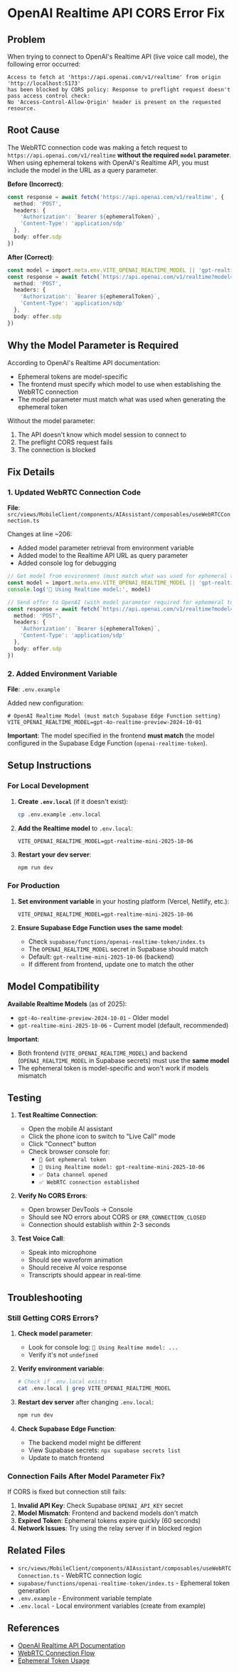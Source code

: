 # OpenAI Realtime API CORS Error Fix

## Problem

When trying to connect to OpenAI's Realtime API (live voice call mode), the following error occurred:

```
Access to fetch at 'https://api.openai.com/v1/realtime' from origin 'http://localhost:5173' 
has been blocked by CORS policy: Response to preflight request doesn't pass access control check: 
No 'Access-Control-Allow-Origin' header is present on the requested resource.
```

## Root Cause

The WebRTC connection code was making a fetch request to `https://api.openai.com/v1/realtime` **without the required `model` parameter**. When using ephemeral tokens with OpenAI's Realtime API, you must include the model in the URL as a query parameter.

**Before (Incorrect)**:
```typescript
const response = await fetch('https://api.openai.com/v1/realtime', {
  method: 'POST',
  headers: {
    'Authorization': `Bearer ${ephemeralToken}`,
    'Content-Type': 'application/sdp'
  },
  body: offer.sdp
})
```

**After (Correct)**:
```typescript
const model = import.meta.env.VITE_OPENAI_REALTIME_MODEL || 'gpt-realtime-mini-2025-10-06'
const response = await fetch(`https://api.openai.com/v1/realtime?model=${model}`, {
  method: 'POST',
  headers: {
    'Authorization': `Bearer ${ephemeralToken}`,
    'Content-Type': 'application/sdp'
  },
  body: offer.sdp
})
```

## Why the Model Parameter is Required

According to OpenAI's Realtime API documentation:
- Ephemeral tokens are model-specific
- The frontend must specify which model to use when establishing the WebRTC connection
- The model parameter must match what was used when generating the ephemeral token

Without the model parameter:
1. The API doesn't know which model session to connect to
2. The preflight CORS request fails
3. The connection is blocked

## Fix Details

### 1. Updated WebRTC Connection Code

**File**: `src/views/MobileClient/components/AIAssistant/composables/useWebRTCConnection.ts`

Changes at line ~206:
- Added model parameter retrieval from environment variable
- Added model to the Realtime API URL as query parameter
- Added console log for debugging

```typescript
// Get model from environment (must match what was used for ephemeral token)
const model = import.meta.env.VITE_OPENAI_REALTIME_MODEL || 'gpt-realtime-mini-2025-10-06'
console.log('🎯 Using Realtime model:', model)

// Send offer to OpenAI (with model parameter required for ephemeral tokens)
const response = await fetch(`https://api.openai.com/v1/realtime?model=${model}`, {
  method: 'POST',
  headers: {
    'Authorization': `Bearer ${ephemeralToken}`,
    'Content-Type': 'application/sdp'
  },
  body: offer.sdp
})
```

### 2. Added Environment Variable

**File**: `.env.example`

Added new configuration:
```env
# OpenAI Realtime Model (must match Supabase Edge Function setting)
VITE_OPENAI_REALTIME_MODEL=gpt-4o-realtime-preview-2024-10-01
```

**Important**: The model specified in the frontend **must match** the model configured in the Supabase Edge Function (`openai-realtime-token`).

## Setup Instructions

### For Local Development

1. **Create `.env.local`** (if it doesn't exist):
   ```bash
   cp .env.example .env.local
   ```

2. **Add the Realtime model** to `.env.local`:
   ```env
   VITE_OPENAI_REALTIME_MODEL=gpt-realtime-mini-2025-10-06
   ```

3. **Restart your dev server**:
   ```bash
   npm run dev
   ```

### For Production

1. **Set environment variable** in your hosting platform (Vercel, Netlify, etc.):
   ```
   VITE_OPENAI_REALTIME_MODEL=gpt-realtime-mini-2025-10-06
   ```

2. **Ensure Supabase Edge Function uses the same model**:
   - Check `supabase/functions/openai-realtime-token/index.ts`
   - The `OPENAI_REALTIME_MODEL` secret in Supabase should match
   - Default: `gpt-realtime-mini-2025-10-06` (backend)
   - If different from frontend, update one to match the other

## Model Compatibility

**Available Realtime Models** (as of 2025):
- `gpt-4o-realtime-preview-2024-10-01` - Older model
- `gpt-realtime-mini-2025-10-06` - Current model (default, recommended)

**Important**: 
- Both frontend (`VITE_OPENAI_REALTIME_MODEL`) and backend (`OPENAI_REALTIME_MODEL` in Supabase secrets) must use the **same model**
- The ephemeral token is model-specific and won't work if models mismatch

## Testing

1. **Test Realtime Connection**:
   - Open the mobile AI assistant
   - Click the phone icon to switch to "Live Call" mode
   - Click "Connect" button
   - Check browser console for:
     - `🔑 Got ephemeral token`
     - `🎯 Using Realtime model: gpt-realtime-mini-2025-10-06`
     - `✅ Data channel opened`
     - `✅ WebRTC connection established`

2. **Verify No CORS Errors**:
   - Open browser DevTools → Console
   - Should see NO errors about CORS or `ERR_CONNECTION_CLOSED`
   - Connection should establish within 2-3 seconds

3. **Test Voice Call**:
   - Speak into microphone
   - Should see waveform animation
   - Should receive AI voice response
   - Transcripts should appear in real-time

## Troubleshooting

### Still Getting CORS Errors?

1. **Check model parameter**:
   - Look for console log: `🎯 Using Realtime model: ...`
   - Verify it's not `undefined`

2. **Verify environment variable**:
   ```bash
   # Check if .env.local exists
   cat .env.local | grep VITE_OPENAI_REALTIME_MODEL
   ```

3. **Restart dev server** after changing `.env.local`:
   ```bash
   npm run dev
   ```

4. **Check Supabase Edge Function**:
   - The backend model might be different
   - View Supabase secrets: `npx supabase secrets list`
   - Update to match frontend

### Connection Fails After Model Parameter Fix?

If CORS is fixed but connection still fails:

1. **Invalid API Key**: Check Supabase `OPENAI_API_KEY` secret
2. **Model Mismatch**: Frontend and backend models don't match
3. **Expired Token**: Ephemeral tokens expire quickly (60 seconds)
4. **Network Issues**: Try using the relay server if in blocked region

## Related Files

- `src/views/MobileClient/components/AIAssistant/composables/useWebRTCConnection.ts` - WebRTC connection logic
- `supabase/functions/openai-realtime-token/index.ts` - Ephemeral token generation
- `.env.example` - Environment variable template
- `.env.local` - Local environment variables (create from example)

## References

- [OpenAI Realtime API Documentation](https://platform.openai.com/docs/guides/realtime)
- [WebRTC Connection Flow](docs_archive/REALTIME_AUDIO_FULL_IMPLEMENTATION.md)
- [Ephemeral Token Usage](docs_archive/EDGE_FUNCTIONS_CONFIG.md)

